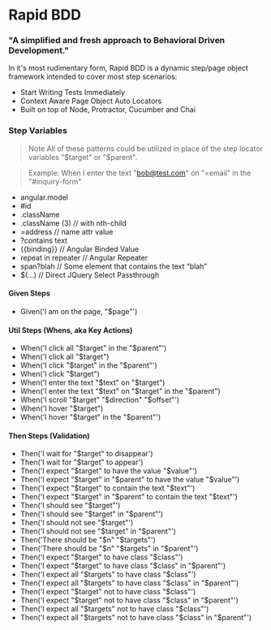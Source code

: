 # Rapid BDD

### "A simplified and fresh approach to Behavioral Driven Development."

In it's most rudimentary form, Rapid BDD is a dynamic step/page object framework intended to cover most step scenarios:

  - Start Writing Tests Immediately
  - Context Aware Page Object Auto Locators
  - Built on top of Node, Protractor, Cucumber and Chai

### Step Variables
> Note All of these patterns could be utilized in place of the step locator variables "$target" or "$parent".

> Example: When I enter the text "bob@test.com" on "=email" in the "#inquiry-form"
- angular.model
- \#id
- .className
- .className (3)        // with nth-child
- =address                 // name attr value
- ?contains text
- {{binding}}                // Angular Binded Value
- repeat in repeater    // Angular Repeater
- span?blah                // Some element that contains the text “blah”
- $(…)                         // Direct JQuery Select Passthrough

#### Given Steps
- Given('I am on the page, "$page"')

#### Util Steps (Whens, aka Key Actions)
- When('I click all "$target" in the "$parent"')
- When('I click all "$target")
- When('I click "$target" in the "$parent"')
- When('I click "$target")
- When('I enter the text "$text" on "$target")
- When('I enter the text "$text" on "$target" in the "$parent")
- When('I scroll "$target" "$direction" "$offset"')
- When('I hover "$target")
- When('I hover "$target" in the "$parent"')

#### Then Steps (Validation)
- Then('I wait for "$target" to disappear')
- Then('I wait for "$target" to appear')
- Then('I expect "$target" to have the value "$value"')
- Then('I expect "$target" in "$parent" to have the value "$value"')
- Then('I expect "$target" to contain the text "$text"')
- Then('I expect "$target" in "$parent" to contain the text "$text"')
- Then('I should see "$target"')
- Then('I should see "$target" in "$parent"')
- Then('I should not see "$target"')
- Then('I should not see "$target" in "$parent"')
- Then('There should be "$n" "$targets"')
- Then('There should be "$n" "$targets" in "$parent"')
- Then('I expect "$target" to have class "$class"')
- Then('I expect "$target" to have class "$class" in "$parent"')
- Then('I expect all "$targets" to have class "$class"')
- Then('I expect all "$targets" to have class "$class" in "$parent"')
- Then('I expect "$target" not to have class "$class"')
- Then('I expect "$target" not to have class "$class" in "$parent"')
- Then('I expect all "$targets" not to have class "$class"')
- Then('I expect all "$targets" not to have class "$class" in "$parent"')
